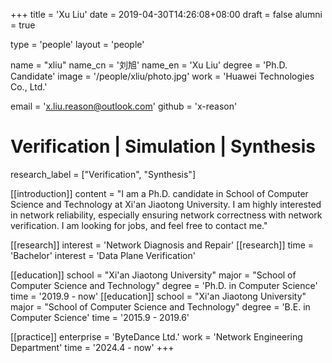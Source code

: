 +++
title = 'Xu Liu'
date = 2019-04-30T14:26:08+08:00
draft = false
alumni = true

type = 'people'
layout = 'people'

name = "xliu"
name_cn = '刘旭'
name_en = 'Xu Liu'
degree = 'Ph.D. Candidate'
image = '/people/xliu/photo.jpg'
work = 'Huawei Technologies Co., Ltd.'

email = 'x.liu.reason@outlook.com'
github = 'x-reason'

# Verification | Simulation | Synthesis
research_label = ["Verification", "Synthesis"]

[[introduction]]
    content = "I am a Ph.D. candidate in School of Computer Science and Technology at Xi'an Jiaotong University. I am highly interested in network reliability, especially ensuring network correctness with network verification. I am looking for jobs, and feel free to contact me."

[[research]]
    interest = 'Network Diagnosis and Repair'
[[research]]
    time = 'Bachelor'
    interest = 'Data Plane Verification'

[[education]]
    school = "Xi'an Jiaotong University"
    major = "School of Computer Science and Technology"
    degree = 'Ph.D. in Computer Science'
    time = '2019.9 - now'
[[education]]
    school = "Xi'an Jiaotong University"
    major = "School of Computer Science and Technology"
    degree = 'B.E. in Computer Science'
    time = '2015.9 - 2019.6'

[[practice]]
    enterprise = 'ByteDance Ltd.'
    work = 'Network Engineering Department'
    time = '2024.4 - now'
+++
